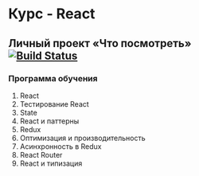 # Курс - React

## Личный проект «Что посмотреть»  [![Build Status](https://travis-ci.com/artman-training-projects/htmlacademy-what-to-watch-4.svg?branch=master)](https://travis-ci.com/artman-training-projects/htmlacademy-what-to-watch-4)

### Программа обучения
1. React
2. Тестирование React
3. State
4. React и паттерны
5. Redux
6. Оптимизация и производительность
7. Асинхронность в Redux
8. React Router
9. React и типизация
